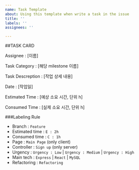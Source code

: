 ```yaml
---
name: Task Template
about: Using this template when write a task in the issue
title: ''
labels: ''
assignees: ''

---
```


##TASK CARD

Assignee : [이름]

Task Category : [해당 milestone 이름]

Task Descreption : [작업 상세 내용]

Date : [작업일]

Estimated Time : [예상 소요 시간, 단위 h]
 
Consumed Time : [실제 소요 시간, 단위 h]


###Labeling Rule
- Branch : `Feature`
- Estimated time : `E : 2h`
- Consumed time : `C : 1h`
- Page : `Main Page` (only client) 
- Controller : `Sign up` (only server)
- Urgency : `Urgency : Low` | `Urgency : Medium` | `Urgency : High`
- Main tech : `Express` | `React` | `MySQL`
- Refactoring : `Refactoring`
